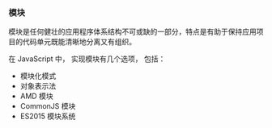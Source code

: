 ### 模块

模块是任何健壮的应用程序体系结构不可或缺的一部分，特点是有助于保持应用项目的代码单元既能清晰地分离又有组织。

在 JavaScript 中， 实现模块有几个选项， 包括： 

- 模块化模式
- 对象表示法
- AMD 模块
- CommonJS 模块
- ES2015 模块系统
